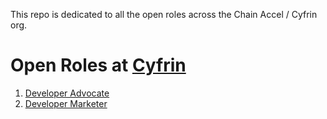 This repo is dedicated to all the open roles across the Chain Accel / Cyfrin org. 

# Open Roles at [Cyfrin](https://cyfrin.io)

1. [Developer Advocate](./positions/marketer_or_developer_advocate.md)
2. [Developer Marketer](./positions/developer_marketer.md)
